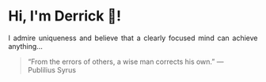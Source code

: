 # Hi, I'm Derrick 👋!
<p align="justify">I admire uniqueness and believe that a clearly focused mind can achieve anything...</p> 
<!-- #quote-start -->
<blockquote>&ldquo;From the errors of others, a wise man corrects his own.&rdquo; &mdash; <footer>Publilius Syrus</footer></blockquote>
<!-- #quote-end -->
